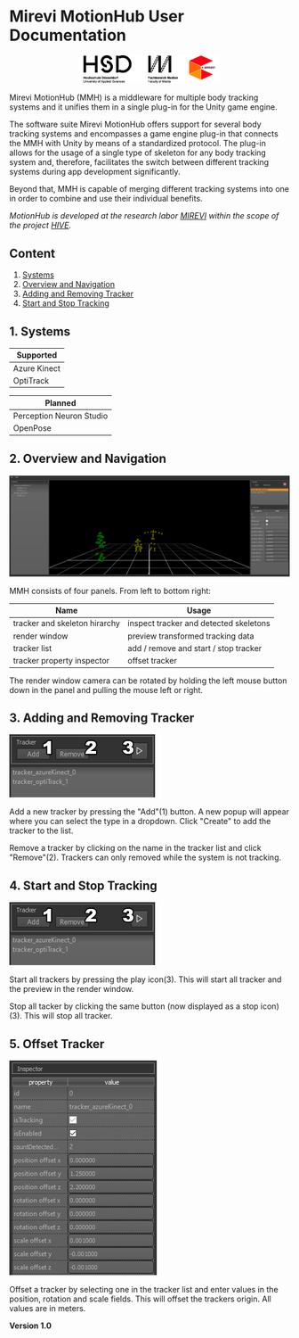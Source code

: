 # Mirevi MotionHub User Documentation

<p align="center">
  <img width="50%" src="assets/images/Logos.png" />
</p>

Mirevi MotionHub (MMH) is a middleware for multiple body tracking systems and it unifies them in a single plug-in for the Unity game engine.

The software suite Mirevi MotionHub offers support for several body tracking systems and encompasses a game engine plug-in that connects the MMH with Unity by means of a standardized protocol. The plug-in allows for the usage of a single type of skeleton for any body tracking system and, therefore, facilitates the switch between different tracking systems during app development significantly.

Beyond that, MMH is capable of merging different tracking systems into one in order to combine and use their individual benefits.

*MotionHub is developed at the research labor [MIREVI](https://www.mirevi.de/) within the scope of the project [HIVE](https://tinyurl.com/y3ugxo3p).*

## Content

1. [Systems](#1-systems)
2. [Overview and Navigation](#2-overview-and-navigation)
3. [Adding and Removing Tracker](#3-adding-and-removing-tracker)
4. [Start and Stop Tracking](#4-start-and-stop-tracking)

## 1. Systems

| Supported         
| -------------
| Azure Kinect
| OptiTrack

| Planned
| -------------
| Perception Neuron Studio
| OpenPose

## 2. Overview and Navigation

<p align="center">
  <img src="assets/images/img_mmhUi_v001_ej.png" />
</p>

MMH consists of four panels. From left to bottom right:

| Name							 | Usage
| ------------------------------ | -------------
| tracker and skeleton hirarchy  | inspect tracker and detected skeletons
| render window					 | preview transformed tracking data
| tracker list					 | add / remove and start / stop tracker
| tracker property inspector	 | offset tracker

The render window camera can be rotated by holding the left mouse button down in the panel and pulling the mouse left or right.

## 3. Adding and Removing Tracker

<img src="assets/images/img_trackerList_v002_ej.png" />

Add a new tracker by pressing the "Add"(1) button. A new popup will appear where you can select the type in a dropdown. Click "Create" to add the tracker to the list.

Remove a tracker by clicking on the name in the tracker list and click "Remove"(2). Trackers can only removed while the system is not tracking.

## 4. Start and Stop Tracking

<img src="assets/images/img_trackerList_v002_ej.png" />

Start all trackers by pressing the play icon(3). This will start all tracker and the preview in the render window.

Stop all tacker by clicking the same button (now displayed as a stop icon)(3). This will stop all tracker.

## 5. Offset Tracker

<img src="assets/images/img_trackerPropertyInspector_v001_ej.png" />

Offset a tracker by selecting one in the tracker list and enter values in the position, rotation and scale fields. This will offset the trackers origin. All values are in meters.

**Version 1.0**
